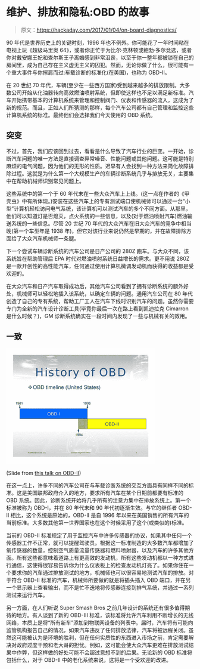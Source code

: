 # 维护、排放和隐私:OBD 的故事

> 原文：<https://hackaday.com/2017/01/04/on-board-diagnostics/>

90 年代是世界历史上的关键时刻，1996 年也不例外。你可能花了一年时间粘在电视上玩《超级马里奥 64》，或者你正忙于为比尔·克林顿或鲍勃·多尔竞选，或者你对戴安娜王妃和查尔斯王子离婚感到非常沮丧，以至于你一整年都被锁在自己的房间里，成为自己存在主义虚无主义的囚犯。然而，无论你做了什么，很可能有一个重大事件与你擦肩而过:车载诊断的标准化(在美国)，也称为 OBD-II。

在 20 世纪 70 年代，车辆(至少在一些西方国家)受到越来越多的排放限制。大多数公司开始从化油器转向高效燃油喷射系统，但即使这样也不足以满足新标准。汽车开始携带基本的计算机系统来管理和控制阀门、仪表和传感器的流入，这成为了新的规范。而且，正如人们所猜测的那样，每个汽车公司都有自己管理和监控这些计算机系统的标准。最终他们会选择我们今天使用的 OBD 系统。

## 突变

不过，首先，我们应该回到过去，看看是什么导致了汽车行业的巨变。一开始，诊断汽车问题的唯一方法是直接调查异常噪音、性能问题或其他问题。这可能是特别麻烦的电气问题，因为他们的无形的性质。迟早有人会找到一种方法来简化故障排除过程。这就是为什么第一个大规模生产的车辆诊断系统几乎与排放无关，主要集中在帮助机械师识别常见问题上。

这些系统中的第一个于 60 年代末在一些大众汽车上上线。(这一点在作者的《甲壳虫》中有所体现。)安装在这些汽车上的专有测试端口使机械师可以通过一台“小型”计算机轻松访问电气系统，该计算机可以测试汽车的多个不同方面。从那里，他们可以知道灯是否熄灭，点火系统的一些信息，以及(对于燃油喷射汽车)燃油输送系统的一些信息。尽管 20 世纪 70 年代的大众汽车在旧大众汽车的竞争中相当晚(第一个车型年是 1938 年)，但它对该行业来说仍然是早期的，并在故障排除方面给了大众汽车机械师一条腿。

下一个尝试车辆诊断系统的汽车公司是日产公司的 280Z 跑车。与大众不同，该系统旨在帮助管理后 EPA 时代对燃油喷射系统日益增长的需求。更不用说 280Z 是一款开创性的高性能汽车，任何通过使用计算机微调发动机而获得的收益都是受欢迎的。

在大众汽车和日产汽车取得成功后，其他汽车公司看到了拥有诊断系统的额外好处，机械师可以轻松地插入该系统，以确定车辆的问题。通用汽车公司在 80 年代创造了自己的专有系统，帮助工厂工人在汽车下线时识别汽车的问题。虽然你需要专门为全新的汽车设计诊断工具(毕竟你最后一次在路上看到凯迪拉克 Cimarron 是什么时候？)，GM 诊断系统确实在一段时间内发现了一些与机械有关的效用。

## 一致

[![(Slide from this talk on OBD-II)](img/b9de2860babb139ba3cf61858001676c.png)](https://hackaday.com/wp-content/uploads/2017/01/what-is-obd-scan-tool-presentation-mp3-car-afk-fest-2009-6-728.jpg)

(Slide from [this talk on OBD-II](http://www.slideshare.net/mp3Car/what-is-obd-scan-tool-presentation-mp3-car-afk-fest-2009))

在这一点上，许多不同的汽车公司在与车载诊断系统的交互方面具有同样不同的标准。这是美国联邦政府介入的地方，要求所有汽车在某个日期前都要有标准的 OBD 系统。因此，诊断系统开始将几乎所有的注意力集中在排放系统上。第一个标准被称为 OBD-I，并在 80 年代末和 90 年代初逐渐生效。与它的继任者 OBD-II 相比，这个系统是原始的，OBD-II 是自 1996 年以来在美国销售的所有汽车的当前标准。大多数其他第一世界国家也在这个时候采用了这个(或类似的)标准。

当前的 OBD-II 标准规定了用于监控汽车中许多传感器的协议，如果其中任何一个传感器工作不正常，就可以提醒驾驶员。根据这一标准制造的大多数汽车都增加了氧传感器的数量，控制空气质量流量传感器和燃料喷射器，以及汽车的许多其他方面。所有这些都意味着道路上有更高效的发动机，所有这些发动机都以一种方式进行通信，这使得很容易告诉你为什么仪表板上的检查发动机灯亮了。如果你住在一个要求你的汽车通过排放测试的地方，机械师也可以很容易地测试汽车的排放。对于符合 OBD-II 标准的汽车，机械师所要做的就是将插头插入 OBD 端口，并在另一个显示器上查看输出，而不是忙不迭地将传感器连接到排气系统，并通过一系列测试来运行汽车。

另一方面，在人们听说 Super Smash Bros 之前几年设计的系统还有很多值得期待的地方。有人谈到了新的 OBD-III 标准，该标准将允许汽车利用不断增长的无线网络，本质上是将“所有新车”添加到物联网设备的列表中。届时，汽车将有可能向监管机构报告自己的情况，如果汽车违反了任何排放法律，汽车将被远程关闭。虽然这可能被认为是环境的胜利，但在任何实质性的东西进入市场之前，肯定需要解决对政府过度干预和老大哥的担忧。例如，这可能会使大众汽车更难在排放测试结果中作弊，但这样做的好处可能不会超过意想不到的后果。无论新的 OBD 标准将包括什么，对于 OBD-II 中的老化系统来说，这将是一个受欢迎的改进。